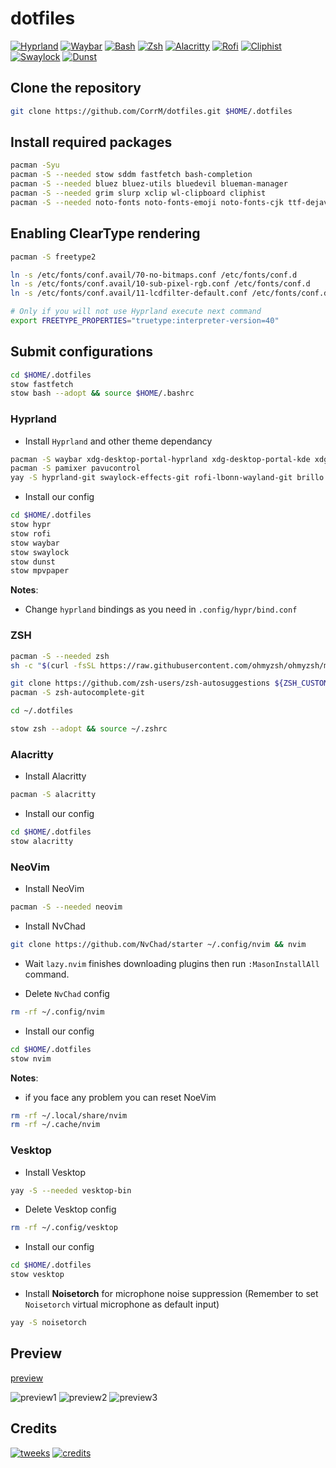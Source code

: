 # dotfiles

[![Hyprland](https://img.shields.io/badge/Hyprland-abd6fd?style=for-the-badge "Hyprland - A dynamic tiling Wayland compositor based on wlroots that doesn't sacrifice on its looks")](https://hyprland.org/)
[![Waybar](https://img.shields.io/badge/Waybar-cdd6f4?style=for-the-badge "Waybar - Highly customizable Wayland bar for Sway and Wlroots based compositors")](https://github.com/Alexays/Waybar)
[![Bash](https://img.shields.io/badge/Bash-f2cdcd?style=for-the-badge "Bourne Again Shell")](https://www.gnu.org/software/bash/manual/bash.html)
[![Zsh](https://img.shields.io/badge/Zsh-f2cdcd?style=for-the-badge "ZSH Shell")](https://www.zsh.org)
[![Alacritty](https://img.shields.io/badge/Alacritty-cba6f7?style=for-the-badge "Alacritty - A fast, cross-platform, OpenGL terminal emulator")](https://github.com/alacritty/alacritty)
[![Rofi](https://img.shields.io/badge/Rofi-fab387?style=for-the-badge "Rofi- A window switcher, application launcher and dmenu replacement")](https://github.com/lbonn/rofi)
[![Cliphist](https://img.shields.io/badge/Cliphist-cdd6f4?style=for-the-badge "Cliphist - Wayland clipboard manager")](https://github.com/sentriz/cliphist)
[![Swaylock](https://img.shields.io/badge/Swaylock-f9e2af?style=for-the-badge "Swaylock - Screen locking utility for Wayland compositors")](https://github.com/mortie/swaylock-effects)
[![Dunst](https://img.shields.io/badge/Dunst-fab387?style=for-the-badge "Dunst - Lightweight and customizable notification daemon")](https://github.com/dunst-project/dunst)

## Clone the repository

```bash
git clone https://github.com/CorrM/dotfiles.git $HOME/.dotfiles
```

## Install required packages

```bash
pacman -Syu
pacman -S --needed stow sddm fastfetch bash-completion
pacman -S --needed bluez bluez-utils bluedevil blueman-manager
pacman -S --needed grim slurp xclip wl-clipboard cliphist
pacman -S --needed noto-fonts noto-fonts-emoji noto-fonts-cjk ttf-dejavu ttf-liberation ttf-opensans ttf-dejavu ttf-liberation ttf-jetbrains-mono-nerd otf-font-awesome
```

## Enabling ClearType rendering

```bash
pacman -S freetype2

ln -s /etc/fonts/conf.avail/70-no-bitmaps.conf /etc/fonts/conf.d
ln -s /etc/fonts/conf.avail/10-sub-pixel-rgb.conf /etc/fonts/conf.d
ln -s /etc/fonts/conf.avail/11-lcdfilter-default.conf /etc/fonts/conf.d

# Only if you will not use Hyprland execute next command
export FREETYPE_PROPERTIES="truetype:interpreter-version=40"
````

## Submit configurations

```bash
cd $HOME/.dotfiles
stow fastfetch
stow bash --adopt && source $HOME/.bashrc
```

### Hyprland

- Install `Hyprland` and other theme dependancy
```bash
pacman -S waybar xdg-desktop-portal-hyprland xdg-desktop-portal-kde xdg-desktop-portal-gtk archlinux-xdg-menu xorg-xhost nwg-look wlogout dunst
pacman -S pamixer pavucontrol
yay -S hyprland-git swaylock-effects-git rofi-lbonn-wayland-git brillo mpvpaper
```

- Install our config
```bash
cd $HOME/.dotfiles
stow hypr
stow rofi
stow waybar
stow swaylock
stow dunst
stow mpvpaper
```

**Notes**:
- Change `hyprland` bindings as you need in `.config/hypr/bind.conf`

### ZSH

```bash
pacman -S --needed zsh
sh -c "$(curl -fsSL https://raw.githubusercontent.com/ohmyzsh/ohmyzsh/master/tools/install.sh)"

git clone https://github.com/zsh-users/zsh-autosuggestions ${ZSH_CUSTOM:-~/.oh-my-zsh/custom}/plugins/zsh-autosuggestions
pacman -S zsh-autocomplete-git

cd ~/.dotfiles

stow zsh --adopt && source ~/.zshrc
```

### Alacritty

- Install Alacritty
```bash
pacman -S alacritty 
```

- Install our config
```bash
cd $HOME/.dotfiles
stow alacritty
```

### NeoVim

- Install NeoVim
```bash
pacman -S --needed neovim
```

- Install NvChad
```bash
git clone https://github.com/NvChad/starter ~/.config/nvim && nvim
```

- Wait `lazy.nvim` finishes downloading plugins then run `:MasonInstallAll` command.

- Delete `NvChad` config
```bash
rm -rf ~/.config/nvim
```

- Install our config
```bash
cd $HOME/.dotfiles
stow nvim
```

**Notes**:
- if you face any problem you can reset NoeVim
```bash
rm -rf ~/.local/share/nvim
rm -rf ~/.cache/nvim
```

### Vesktop

- Install Vesktop
```bash
yay -S --needed vesktop-bin
```

- Delete Vesktop config
```bash
rm -rf ~/.config/vesktop
```

- Install our config
```bash
cd $HOME/.dotfiles
stow vesktop
```

- Install **Noisetorch** for microphone noise suppression (Remember to set `Noisetorch` virtual microphone as default input)
```bash
yay -S noisetorch
```

## Preview
[preview](https://github.com/sameemul-haque/dotfiles/assets/110324374/3f3ad231-ba5c-42fc-9d01-6466e4550158 "dotfiles preview")


![preview1](https://github.com/sameemul-haque/dotfiles/assets/110324374/2212607f-9b29-4e76-bac0-4bdc0ac06bbb)
![preview2](https://github.com/sameemul-haque/dotfiles/assets/110324374/86560ae3-5113-46f2-823b-60e334c67b14)
![preview3](https://github.com/sameemul-haque/dotfiles/assets/110324374/4f7f18aa-4337-4f68-871b-42c3986c0379)

## Credits
[![tweeks](https://img.shields.io/badge/tweeks-FF4500?style=for-the-badge&logo=reddit&logoColor=ffffff "Credits to NotAShelf")]([https://www.reddit.com/r/unixporn/comments/zos11o/comment/k24i61c/](https://gist.github.com/NotAShelf/9d5b65c34159d9896f707aa5543c97e6))
[![credits](https://img.shields.io/badge/rayh4444n-FF4500?style=for-the-badge&logo=reddit&logoColor=ffffff "Credits to rayh4444n")](https://www.reddit.com/r/unixporn/comments/zos11o/comment/k24i61c/)

